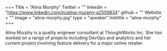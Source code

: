 +++
Title = "Alina Murphy"
Twitter = ""
linkedin = "https://www.linkedin.com/in/alina-murphy-a2559834"
github = ""
Website = ""
image = "alina-murphy.jpg"
type = "speaker"
linktitle = "alina-murphy"
+++

Alina Murphy is a quality engineer consultant at ThoughtWorks Inc. She has 
worked on a range of projects including DevOps and analytics and her current 
project involving feature delivery for a major online retailer.
